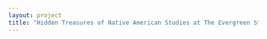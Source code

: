 ```yaml
--- 
layout: project 
title: "Hidden Treasures of Native American Studies at The Evergreen State College" 
---
```



